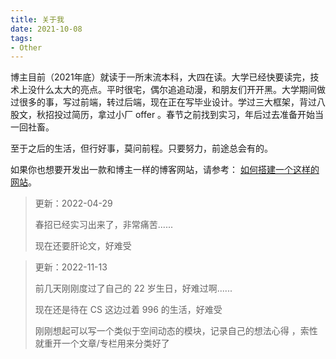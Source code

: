 ```yaml
---
title: 关于我
date: 2021-10-08
tags:
- Other
---
```


博主目前（2021年底）就读于一所末流本科，大四在读。大学已经快要读完，技术上没什么太大的亮点。平时很宅，偶尔追追动漫，和朋友们开开黑。大学期间做过很多的事，写过前端，转过后端，现在正在写毕业设计。学过三大框架，背过八股文，秋招投过简历，拿过小厂 offer 。春节之前找到实习，年后过去准备开始当一回社畜。

至于之后的生活，但行好事，莫问前程。只要努力，前途总会有的。

如果你也想要开发出一款和博主一样的博客网站，请参考：
 [如何搭建一个这样的网站](https://realBeBetter.github.io/docs/other)。

> 更新：2022-04-29
>
> 春招已经实习出来了，非常痛苦......
> 
> 现在还要肝论文，好难受

> 更新：2022-11-13
>
> 前几天刚刚度过了自己的 22 岁生日，好难过啊......
> 
> 现在还是待在 CS 这边过着 996 的生活，好难受
> 
> 刚刚想起可以写一个类似于空间动态的模块，记录自己的想法心得 ，索性就重开一个文章/专栏用来分类好了
